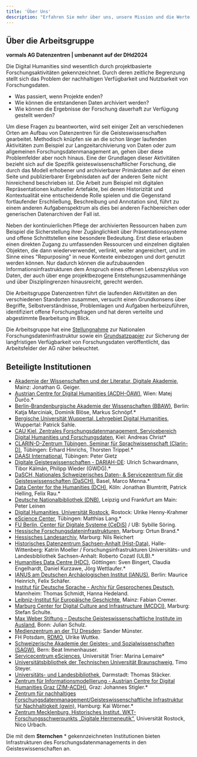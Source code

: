 ```yaml
---
title: 'Über Uns'
description: "Erfahren Sie mehr über uns, unsere Mission und die Werte, die uns antreiben."
---
```


## Über die Arbeitsgruppe

**vormals AG Datenzentren | umbenannt auf der DHd2024**

Die Digital Humanities sind wesentlich durch projektbasierte Forschungsaktivitäten gekennzeichnet. Durch deren zeitliche Begrenzung stellt sich das Problem der nachhaltigen Verfügbarkeit und Nutzbarkeit von Forschungsdaten.

- Was passiert, wenn Projekte enden?
- Wie können die entstandenen Daten archiviert werden?
- Wie können die Ergebnisse der Forschung dauerhaft zur Verfügung gestellt werden?

Um diese Fragen zu beantworten, wird seit einiger Zeit an verschiedenen Orten am Aufbau von Datenzentren für die Geisteswissenschaften gearbeitet. Methodisch knüpfen sie an die schon länger laufenden Aktivitäten zum Beispiel zur Langzeitarchivierung von Daten oder zum allgemeinen Forschungsdatenmanagement an, gehen über diese Problemfelder aber noch hinaus. Eine der Grundlagen dieser Aktivitäten bezieht sich auf die Spezifik geisteswissenschaftlicher Forschung, die durch das Modell erhobener und archivierbarer Primärdaten auf der einen Seite und publizierbarer Ergebnisdaten auf der anderen Seite nicht hinreichend beschrieben ist. Die Arbeit zum Beispiel mit digitalen Repräsentationen kultureller Artefakte, bei denen Historizität und Kontextualität eine entscheidende Rolle spielen und die Gegenstand fortlaufender Erschließung, Beschreibung und Annotation sind, führt zu einem anderen Aufgabenspektrum als dies bei anderen Fachbereichen oder generischen Datenarchiven der Fall ist.

Neben der kontinuierlichen Pflege der archivierten Ressourcen haben zum Beispiel die Sicherstellung ihrer Zugänglichkeit über Präsentationssysteme und offene Schnittstellen eine besondere Bedeutung. Erst diese erlauben einen direkten Zugang zu umfassenden Ressourcen und einzelnen digitalen Objekten, die dann wiederverwendet, verlinkt, weiter angereichert, und im Sinne eines "Repurposing" in neue Kontexte einbezogen und dort genutzt werden können. Nur dadurch können die aufzubauenden Informationsinfrastrukturen dem Anspruch eines offenen Lebenszyklus von Daten, der auch über enge projektbezogene Entstehungszusammenhänge und über Disziplingrenzen hinausreicht, gerecht werden.

Die Arbeitsgruppe Datenzentren führt die laufenden Aktivitäten an den verschiedenen Standorten zusammen, versucht einen Grundkonsens über Begriffe, Selbstverständnisse, Problemlagen und Aufgaben herbeizuführen, identifiziert offene Forschungsfragen und hat deren verteilte und abgestimmte Bearbeitung im Blick.

Die Arbeitsgruppe hat eine [Stellungnahme](https://dig-hum.de/stellungnahme-dhd-nfdi) zur Nationalen Forschungsdateninfrastruktur sowie ein [Grundsatzpapier](https://zenodo.org/record/1134760#.WpCUL4WcFPY) zur Sicherung der langfristigen Verfügbarkeit von Forschungsdaten veröffentlicht, das Arbeitsfelder der AG näher beleuchtet.

## Beteiligte Institutionen

- [Akademie der Wissenschaften und der Literatur, Digitale Akademie](http://www.adwmainz.de/mitarbeiterinnen/profil/jonathan-d-geiger.html), Mainz: Jonathan G. Geiger.
- [Austrian Centre for Digital Humanities (ACDH-ÖAW)](http://acdh.oeaw.ac.at/), Wien: Matej Ďurčo.*
- [Berlin-Brandenburgische Akademie der Wissenschaften (BBAW)](http://www.bbaw.de), Berlin: Katja Marciniak, Dominik Blöse, Markus Schnöpf.*
- [Bergische Universität Wuppertal, Lehrgebiet Digital Humanities](https://www.geschichte.uni-wuppertal.de/de/personen/digital-humanities/prof-dr-patrick-sahle.html), Wuppertal: Patrick Sahle.
- [CAU Kiel, Zentrales Forschungsdatenmanagement, Servicebereich Digital Humanities und Forschungsdaten](https://www.ub.uni-kiel.de/de/digital-humanities), Kiel: Andreas Christ*
- [CLARIN-D-Zentrum Tübingen, Seminar für Sprachwissenschaft (Clarin-D)](http://www.clarin-d.net), Tübingen: Erhard Hinrichs, Thorsten Trippel.*
- [DAASI International](https://daasi.de/de/), Tübingen: Peter Gietz
- [Digitale Geisteswissenschaften - DARIAH-DE](https://de.dariah.eu/): Ulrich Schwardmann, Tibor Kálmán, Philipp Wieder (GWDG).*
- [DaSCH, Nationales Schweizerisches Daten- & Servicezentrum für die Geisteswissenschaften (DaSCH)](http://dasch.swiss), Basel, Marco Menna.*
- [Data Center for the Humanities (DCH)](http://www.dch.uni-koeln.de), Köln: Jonathan Blumtritt, Patrick Helling, Felix Rau.*
- [Deutsche Nationalbibliothek (DNB)](https://www.dnb.de/DE/Home/home_node.html), Leipzig und Frankfurt am Main: Peter Leinen
- [Digital Humanities, Universität Rostock](https://www.germanistik.uni-rostock.de/lehrende/professorinnen-und-professoren/jun-prof-dr-ulrike-henny-krahmer/), Rostock: Ulrike Henny-Krahmer
- [eScience Center](http://www.escience.uni-tuebingen.de/forschungsdatenarchiv-fdat.html), Tübingen: Matthias Lang.*
- [FU Berlin, Center für Digitale Systeme (CeDiS)](https://www.cedis.fu-berlin.de/) / UB: Sybille Söring.
- [Hessische Forschungsdateninfrastrukturen](https://www.uni-marburg.de/projekte/forschungsdaten/projekt), Marburg: Ortun Brand.*
- [Hessisches Landesarchiv](https://landesarchiv.hessen.de/), Marburg: Nils Reichert 
- [Historisches Datenzentrum Sachsen-Anhalt (Hist-Data)](http://www.geschichte.uni-halle.de/struktur/hist-data/), Halle-Wittenberg: Katrin Moeller / Forschungsinfrastrukturen Universitäts- und Landesbibliothek Sachsen-Anhalt: Roberto Cozatl (ULB).*
- [Humanities Data Centre (HDC)](http://humanities-data-centre.de/), Göttingen: Sven Bingert, Claudia Engelhardt, Daniel Kurzawe, Jörg Wettlaufer.*
- [IANUS am Deutschen Archäologischen Institut (IANUS)](http://www.ianus-fdz.de), Berlin: Maurice Heinrich, Felix Schäfer.
- [Institut für Deutsche Sprache - Archiv für Gesprochenes Deutsch](http://agd.ids-mannheim.de/), Mannheim: Thomas Schmidt, Hanna Hedeland.
- [Leibniz-Institut für Europäische Geschichte](https://www.ieg-mainz.de/), Mainz: Fabian Cremer.
- [Marburg Center for Digital Culture and Infrastructure (MCDCI)](https://www.uni-marburg.de/de/mcdci), Marburg: Stefan Schulte.
- [Max Weber Stiftung – Deutsche Geisteswissenschaftliche Institute im Ausland](https://https://www.maxweberstiftung.de/startseite.html), Bonn: Julian Schulz.
- [Medienzentrum an der TU Dresden](https://tu-dresden.de/mz): Sander Münster.
- FH Potsdam, [RDMO](https://rdmorganiser.github.io/), Ulrike Wuttke.
- [Schweizerische Akademie der Geistes- und Sozialwissenschaften (SAGW)](http://www.sagw.ch), Bern: Beat Immenhauser.
- [Servicecentrum eSciences](http://www.esciences.uni-trier.de/), Universität Trier: Marina Lemaire*
- [Universitätsbibliothek der Technischen Universität Braunschweig](https://www.tu-braunschweig.de/ub), Timo Steyer.
- [Universitäts- und Landesbibliothek](https://www.ulb.tu-darmstadt.de/), Darmstadt: Thomas Stäcker.
- [Zentrum für Informationsmodellierung - Austrian Centre for Digital Humanities Graz (ZIM-ACDH)](https://informationsmodellierung.uni-graz.at/), Graz: Johannes Stigler.*
- [Zentrum für nachhaltiges Forschungsdatenmanagement/Geisteswissenschaftliche Infrastruktur für Nachhaltigkeit (gwin)](https://www.fdm.uni-hamburg.de/ueber-uns/gwin.html), Hamburg: Kai Wörner.*
- [Zentrum Mecklenburg. Historisches Institut. WKT-Forschungsschwerpunkts „Digitale Hermeneutik“](https://www.inf.uni-rostock.de/wkt/forschung/forschungsschwerpunkt-digitale-hermeneutik/), Universität Rostock, Nico Urbach.

Die mit dem **Sternchen** \* gekennzeichneten Institutionen bieten Infrastrukturen des Forschungsdatenmanagements in den Geisteswissenschaften an.

